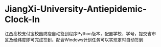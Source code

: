 # JiangXi-University-Antiepidemic-Clock-In
江西高校支付宝校园防疫自动签到程序Python版本，配置学校、学号，提交省市区及经纬度即可完成签到，配合Windows计划任务可以实现定时自动签到

